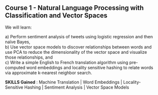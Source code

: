 ## Course 1 - Natural Language Processing with Classification and Vector Spaces   
We will learn:  

a) Perform sentiment analysis of tweets using logistic regression and then naïve Bayes,   
b) Use vector space models to discover relationships between words and use PCA to reduce the dimensionality of the vector space and visualize those relationships, and  
c) Write a simple English to French translation algorithm using pre-computed word embeddings and locality sensitive hashing to relate words via approximate k-nearest neighbor search.   

**SKILLS Gained** : Machine Translation | 
Word Embeddings | 
Locality-Sensitive Hashing | 
Sentiment Analysis | 
Vector Space Models 

